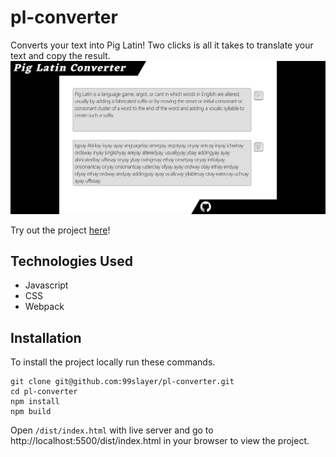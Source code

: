 # pl-converter
Converts your text into Pig Latin! Two clicks is all it takes to translate your text and copy the result.\
![Project image.](/public/README-1.png)

Try out the project [here](https://99slayer.github.io/pl-converter/)!

## Technologies Used
- Javascript
- CSS
- Webpack

## Installation
To install the project locally run these commands.
```
git clone git@github.com:99slayer/pl-converter.git
cd pl-converter
npm install
npm build
```
Open `/dist/index.html` with live server and go to http://localhost:5500/dist/index.html in your browser to view the project.
